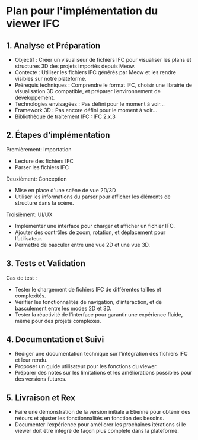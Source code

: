 # Plan pour l'implémentation du viewer IFC

## 1. Analyse et Préparation

- Objectif : Créer un visualiseur de fichiers IFC pour visualiser les plans et structures 3D des projets importés depuis Meow.
- Contexte : Utiliser les fichiers IFC générés par Meow et les rendre visibles sur notre plateforme.
- Prérequis techniques : Comprendre le format IFC, choisir une librairie de visualisation 3D compatible, et préparer l’environnement de développement.
- Technologies envisagées : Pas défini pour le moment à voir...
- Framework 3D : Pas encore défini pour le moment à voir...
- Bibliothèque de traitement IFC : IFC 2.x.3

## 2. Étapes d’implémentation

Premièrement:   Importation
- Lecture des fichiers IFC 
- Parser les fichiers IFC

Deuxièment:     Conception
- Mise en place d'une scène de vue 2D/3D
- Utiliser les informations du parser pour afficher les éléments de structure dans la scène.

Troisièment:   UI/UX 
- Implémenter une interface pour charger et afficher un fichier IFC.
- Ajouter des contrôles de zoom, rotation, et déplacement pour l’utilisateur.
- Permettre de basculer entre une vue 2D et une vue 3D.

## 3. Tests et Validation

Cas de test :
- Tester le chargement de fichiers IFC de différentes tailles et complexités.
- Vérifier les fonctionnalités de navigation, d’interaction, et de basculement entre les modes 2D et 3D.
- Tester la réactivité de l’interface pour garantir une expérience fluide, même pour des projets complexes.

## 4. Documentation et Suivi

- Rédiger une documentation technique sur l’intégration des fichiers IFC et leur rendu.
- Proposer un guide utilisateur pour les fonctions du viewer.
- Préparer des notes sur les limitations et les améliorations possibles pour des versions futures.

## 5. Livraison et Rex

- Faire une démonstration de la version initiale à Etienne pour obtenir des retours et ajuster les fonctionnalités en fonction des besoins.
- Documenter l’expérience pour améliorer les prochaines itérations si le viewer doit être intégré de façon plus complète dans la plateforme.